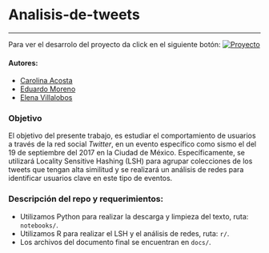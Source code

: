 # Analisis-de-tweets
***

Para ver el desarrolo del proyecto da click en el siguiente botón: 
[![Proyecto](https://img.shields.io/badge/Documentaci%C3%B3n-HTML-blue)](https://htmlpreview.github.io/?https://github.com/caroacostatovany/analisis-de-tweets/blob/main/docs/final_document.html)

#### Autores:

- [Carolina Acosta](https://github.com/caroacostatovany)
- [Eduardo Moreno](https://github.com/Eduardo-Moreno)
- [Elena Villalobos](https://github.com/ElenaVillano)


### Objetivo

El objetivo del presente trabajo, es estudiar el comportamiento de usuarios a través de la red social *Twitter*, en un evento específico como sismo el del 19 de septiembre del 2017 en la Ciudad de México. Específicamente, se utilizará Locality Sensitive Hashing (LSH) para agrupar colecciones de los tweets que tengan alta similitud y se realizará un análisis de redes para identificar usuarios clave en este tipo de eventos.

### Descripción del repo y requerimientos:

- Utilizamos Python para realizar la descarga y limpieza del texto, ruta: `notebooks/`.
- Utilizamos R para realizar el LSH y el análisis de redes, ruta: `r/`. 
- Los archivos del documento final se encuentran en `docs/`.


